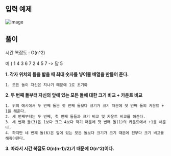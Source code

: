 입력 예제 
---------------

![image](https://user-images.githubusercontent.com/64742982/158796940-a23596f9-7145-431c-b107-531f295f7654.png)


풀이
-----------------

시간 복잡도 : O(n^2)

예 ) 1 4 3 6 7 2 4 5 7 -> 답 5 

**1. 각자 위치의 돌을 밟을 때 최대 숫자를 넣어줄 배열을 만들어 준다.**  
    
    1. 모든 돌이 자신은 지나기 때문에 1로 초기화

**2. 두 번째 돌부터 자신의 앞에 있는 모든 돌에 대한 크기 비교 + 카운트 비교**
    
    1. 위의 예시에서 두 번째 돌은 첫 번째 돌보다 크기가 크기 때문에 첫 번째 돌의 카운트 + 1을 해준다.
    2. 세 번째부터는 두 번째, 첫 번째 돌들과 크기 비교 및 카운트 비교를 해준다.
    3. 세 번째 돌(3)은 1보다 크고 4보다 작기 때문에 첫 번째 돌(1)의 카운트에서 +1을 해준다.
    4. 하지만 네 번째 돌(6)은 앞에 있는 모든 돌보다 크기가 크기 때문에 전부다 크기 비교를 해줘야한다.
 
 **3. 따라서 시간 복잡도 O(n(n-1)/2)기 때문에 O(n^2)이다.** 
